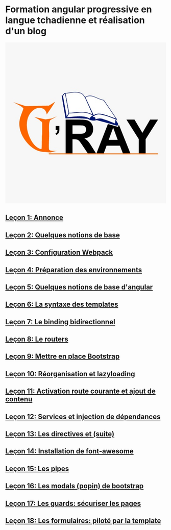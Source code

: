 # Formation angular progressive en langue tchadienne et réalisation d'un blog

![](images/gray.jpeg)

## [Leçon 1: Annonce](docs/lecon1.md)

## [Leçon 2: Quelques notions de base](docs/lecon2.md)

## [Leçon 3: Configuration Webpack](docs/lecon3.md)

## [Leçon 4: Préparation des environnements](docs/lecon4.md)

## [Leçon 5: Quelques notions de base d'angular](docs/lecon5.md)

## [Leçon 6: La syntaxe des templates](docs/lecon6.md)

## [Leçon 7: Le binding bidirectionnel](docs/lecon7.md)

## [Leçon 8: Le routers](docs/lecon8.md)

## [Leçon 9: Mettre en place Bootstrap](docs/lecon9.md)

## [Leçon 10: Réorganisation et lazyloading](docs/lecon10.md)

## [Leçon 11: Activation route courante et ajout de contenu](docs/lecon11.md)

## [Leçon 12: Services et injection de dépendances](docs/lecon12.md)

## [Leçon 13: Les directives et (suite)](docs/lecon13.md)

## [Leçon 14: Installation de font-awesome ](docs/lecon14.md)

## [Leçon 15: Les pipes ](docs/lecon15.md)

## [Leçon 16: Les modals (popin) de bootstrap ](docs/lecon16.md)

## [Leçon 17: Les guards: sécuriser les pages ](docs/lecon17.md)

## [Leçon 18: Les formulaires: piloté par la template ](docs/lecon18.md)

